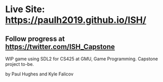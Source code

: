 # Live Site: https://paulh2019.github.io/ISH/
## Follow progress at https://twitter.com/ISH_Capstone
WIP game using SDL2 for CS425 at GMU, Game Programming. Capstone project to-be.

by Paul Hughes and Kyle Falicov
